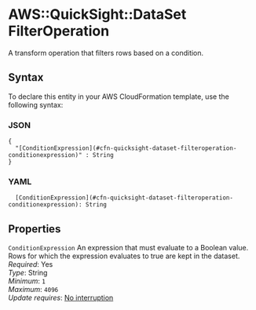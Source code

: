 # AWS::QuickSight::DataSet FilterOperation<a name="aws-properties-quicksight-dataset-filteroperation"></a>

A transform operation that filters rows based on a condition\.

## Syntax<a name="aws-properties-quicksight-dataset-filteroperation-syntax"></a>

To declare this entity in your AWS CloudFormation template, use the following syntax:

### JSON<a name="aws-properties-quicksight-dataset-filteroperation-syntax.json"></a>

```
{
  "[ConditionExpression](#cfn-quicksight-dataset-filteroperation-conditionexpression)" : String
}
```

### YAML<a name="aws-properties-quicksight-dataset-filteroperation-syntax.yaml"></a>

```
  [ConditionExpression](#cfn-quicksight-dataset-filteroperation-conditionexpression): String
```

## Properties<a name="aws-properties-quicksight-dataset-filteroperation-properties"></a>

`ConditionExpression` <a name="cfn-quicksight-dataset-filteroperation-conditionexpression"></a>
An expression that must evaluate to a Boolean value\. Rows for which the expression evaluates to true are kept in the dataset\.  
_Required_: Yes  
_Type_: String  
_Minimum_: `1`  
_Maximum_: `4096`  
_Update requires_: [No interruption](https://docs.aws.amazon.com/AWSCloudFormation/latest/UserGuide/using-cfn-updating-stacks-update-behaviors.html#update-no-interrupt)
